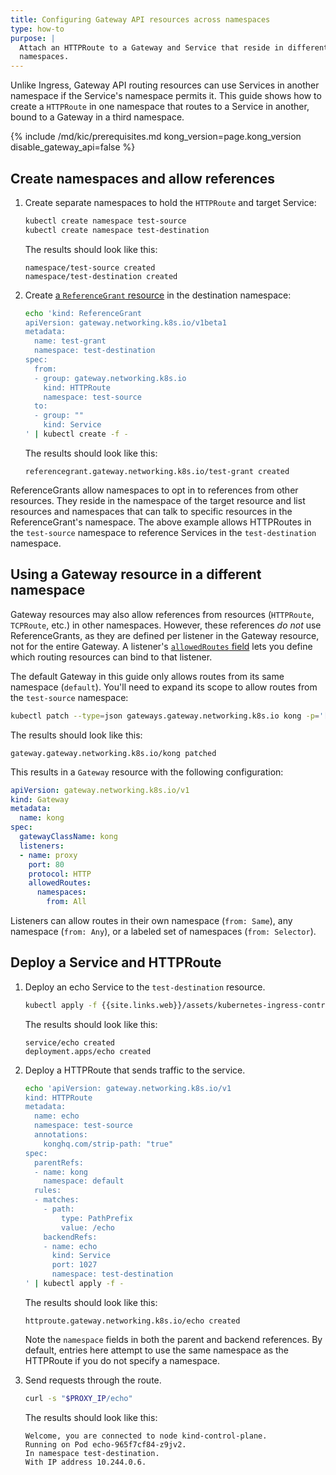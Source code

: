 ```yaml
---
title: Configuring Gateway API resources across namespaces
type: how-to
purpose: |
  Attach an HTTPRoute to a Gateway and Service that reside in different
  namespaces.
---
```


Unlike Ingress, Gateway API routing resources can use Services in another
namespace if the Service's namespace permits it. This guide shows how to create
a `HTTPRoute` in one namespace that routes to a Service in another, bound to a
Gateway in a third namespace.

{% include /md/kic/prerequisites.md kong_version=page.kong_version disable_gateway_api=false %}

## Create namespaces and allow references

1. Create separate namespaces to hold the `HTTPRoute` and target Service:

   ```bash
   kubectl create namespace test-source
   kubectl create namespace test-destination
   ```

   The results should look like this:
   ```text
   namespace/test-source created
   namespace/test-destination created
   ```

1. Create [a `ReferenceGrant` resource](https://gateway-api.sigs.k8s.io/api-types/referencegrant/)
   in the destination namespace:

   ```bash
   echo 'kind: ReferenceGrant
   apiVersion: gateway.networking.k8s.io/v1beta1    
   metadata:                                    
     name: test-grant
     namespace: test-destination
   spec:                        
     from:
     - group: gateway.networking.k8s.io
       kind: HTTPRoute                 
       namespace: test-source
     to:                     
     - group: ""
       kind: Service
   ' | kubectl create -f -
   ```

   The results should look like this:
   ```text
   referencegrant.gateway.networking.k8s.io/test-grant created
   ```

ReferenceGrants allow namespaces to opt in to references from other resources.
They reside in the namespace of the target resource and list resources and
namespaces that can talk to specific resources in the ReferenceGrant's
namespace. The above example allows HTTPRoutes in the `test-source` namespace
to reference Services in the `test-destination` namespace.

## Using a Gateway resource in a different namespace

Gateway resources may also allow references from resources (`HTTPRoute`,
`TCPRoute`, etc.) in other namespaces. However, these references _do not_ use
ReferenceGrants, as they are defined per listener in the Gateway resource, not for the entire Gateway.
A listener's [`allowedRoutes` field](https://gateway-api.sigs.k8s.io/concepts/security-model/#1-route-binding)
lets you define which routing resources can bind to that listener.

The default Gateway in this guide only allows routes from its same namespace
(`default`). You'll need to expand its scope to allow routes from the
`test-source` namespace:

```bash
kubectl patch --type=json gateways.gateway.networking.k8s.io kong -p='[{"op":"replace","path": "/spec/listeners/0/allowedRoutes/namespaces/from","value":"All"}]'
```

The results should look like this:
```text
gateway.gateway.networking.k8s.io/kong patched
```

This results in a `Gateway` resource with the following configuration:

```yaml
apiVersion: gateway.networking.k8s.io/v1
kind: Gateway
metadata:
  name: kong
spec:
  gatewayClassName: kong
  listeners:
  - name: proxy
    port: 80
    protocol: HTTP
    allowedRoutes:
      namespaces:
        from: All
```

Listeners can allow routes in their own namespace (`from: Same`), any namespace (`from: Any`), or a
labeled set of namespaces (`from: Selector`).

## Deploy a Service and HTTPRoute

1. Deploy an echo Service to the `test-destination` resource.

   ```bash
   kubectl apply -f {{site.links.web}}/assets/kubernetes-ingress-controller/examples/echo-service.yaml -n test-destination
   ```

   The results should look like this:

   ```text
   service/echo created
   deployment.apps/echo created
   ```

1. Deploy a HTTPRoute that sends traffic to the service.

   ```bash
   echo 'apiVersion: gateway.networking.k8s.io/v1
   kind: HTTPRoute
   metadata:
     name: echo
     namespace: test-source
     annotations:
       konghq.com/strip-path: "true"
   spec:
     parentRefs:
     - name: kong
       namespace: default
     rules:
     - matches:
       - path:
           type: PathPrefix
           value: /echo
       backendRefs:
       - name: echo
         kind: Service
         port: 1027
         namespace: test-destination
   ' | kubectl apply -f -
   ```

   The results should look like this:
   ```text
   httproute.gateway.networking.k8s.io/echo created
   ```

   Note the `namespace` fields in both the parent and backend references. By
   default, entries here attempt to use the same namespace as the HTTPRoute if
   you do not specify a namespace.

1. Send requests through the route.

   ```bash
   curl -s "$PROXY_IP/echo"
   ```

   The results should look like this:

   ```text
   Welcome, you are connected to node kind-control-plane.
   Running on Pod echo-965f7cf84-z9jv2.
   In namespace test-destination.
   With IP address 10.244.0.6.
   ```

